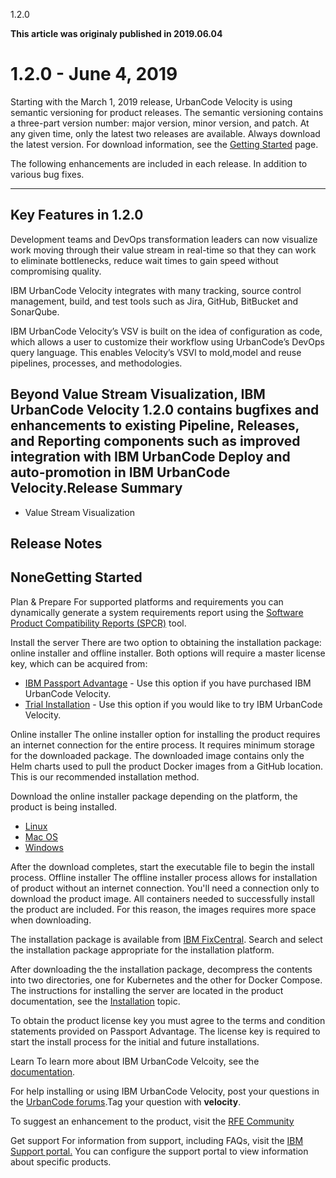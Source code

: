 





1.2.0

**This article was originaly published in 2019.06.04**


1.2.0 - June 4, 2019
====================




Starting with the March 1, 2019 release, UrbanCode Velocity is using semantic versioning for product releases. The semantic versioning contains a three-part version number: major version, minor version, and patch. At any given time, only the latest two releases are available. Always download the latest version. For download information, see the [Getting Started](#getting-started) page.

The following enhancements are included in each release. In addition to various bug fixes.



---


Key Features in 1.2.0
---------------------


Development teams and DevOps transformation leaders can now visualize work moving through their value stream in real-time so that they can work to eliminate bottlenecks, reduce wait times to gain speed without compromising quality.

IBM UrbanCode Velocity integrates with many tracking, source control management, build, and test tools such as Jira, GitHub, BitBucket and SonarQube.

IBM UrbanCode Velocity’s VSV is built on the idea of configuration as code, which allows a user to customize their workflow using UrbanCode’s DevOps query language. This enables Velocity’s VSVl to mold,model and reuse pipelines, processes, and methodologies.

Beyond Value Stream Visualization, IBM UrbanCode Velocity 1.2.0 contains bugfixes and enhancements to existing Pipeline, Releases, and Reporting components such as improved integration with IBM UrbanCode Deploy and auto-promotion in IBM UrbanCode Velocity.Release Summary
---------------

  
* Value Stream Visualization

Release Notes
-------------

  
NoneGetting Started
---------------

  

Plan & Prepare
For supported platforms and requirements you can dynamically generate a system requirements report using the [Software Product Compatibility Reports (SPCR)](https://www.ibm.com/software/reports/compatibility/clarity/index.html) tool.



Install the server
There are two option to obtaining the installation package: online installer and offline installer. Both options will require a master license key, which can be acquired from:
* [IBM Passport Advantage](https://www.ibm.com/software/passportadvantage/) - Use this option if you have purchased IBM UrbanCode Velocity.
* [Trial Installation](https://www.uc-velocity.com/) - Use this option if you would like to try IBM UrbanCode Velocity.


Online installer
The online installer option for installing the product requires an internet connection for the entire process. It requires minimum storage for the downloaded package. The downloaded image contains only the Helm charts used to pull the product Docker images from a GitHub location. This is our recommended installation method.

Download the online installer package depending on the platform, the product is being installed.
- [Linux](https://public.dhe.ibm.com/software/products/UrbanCode/Velocity/latest/velocity-se-ibm-install-latest-linux)
- [Mac OS](https://public.dhe.ibm.com/software/products/UrbanCode/Velocity/latest/velocity-se-ibm-install-latest-macos)
- [Windows](https://public.dhe.ibm.com/software/products/UrbanCode/Velocity/latest/velocity-se-ibm-install-latest-win.exe)

After the download completes, start the executable file to begin the install process.
Offline installer
The offline installer process allows for installation of product without an internet connection. You'll need a connection only to download the product image. All containers needed to successfully install the product are included. For this reason, the images requires more space when downloading.

The installation package is available from [IBM FixCentral](https://www-945.ibm.com/support/fixcentral). Search and select the installation package appropriate for the installation platform.

After downloading the the installation package, decompress the contents into two directories, one for Kubernetes and the other for Docker Compose. The instructions for installing the server are located in the product documentation, see the [Installation](https://www.ibm.com/support/knowledgecenter/SSCKX6_1.0.0/com.ibm.velocity.doc/topics/c_install_se_roadmap.html) topic.

To obtain the product license key you must agree to the terms and condition statements provided on Passport Advantage. The license key is required to start the install process for the initial and future installations.




Learn
To learn more about IBM UrbanCode Velcoity, see the [documentation](http://www-01.ibm.com/support/knowledgecenter/SSCKX6_1.0.0).

For help installing or using IBM UrbanCode Velocity, post your questions in the [UrbanCode forums](https://developer.ibm.com/answers/topics/velocity.html).Tag your question with **velocity**.

To suggest an enhancement to the product, visit the [RFE Community](http://www.ibm.com/developerworks/rfe/execute?use_case=submitRfe)


Get support
For information from support, including FAQs, visit the [IBM Support portal.](https://www.ibm.com/support/home) You can configure the support portal to view information about specific products.






